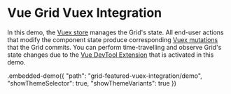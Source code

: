 # Vue Grid Vuex Integration

In this demo, the [Vuex store](https://vuex.vuejs.org/en/getting-started.html) manages the Grid's state. All end-user actions that modify the component state produce corresponding [Vuex mutations](https://vuex.vuejs.org/en/mutations.html) that the Grid commits. You can perform time-travelling and observe Grid's state changes due to the [Vue DevTool Extension](https://github.com/vuejs/vue-devtools) that is activated in this demo.

.embedded-demo({ "path": "grid-featured-vuex-integration/demo", "showThemeSelector": true, "showThemeVariants": true })
